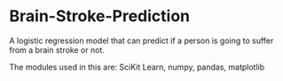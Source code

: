 # Brain-Stroke-Prediction
A logistic regression model that can predict if a person is going to suffer from a brain stroke or not.

The modules used in this are: SciKit Learn, numpy, pandas, matplotlib
